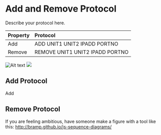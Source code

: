 # Add and Remove Protocol
Describe your protocol here.


| Property      | Protocol                              | 
| ------------- |:------------------------------------- | 
| Add           | ADD UNIT1 UNIT2 IPADD PORTNO          | 
| Remove        | REMOVE UNIT1 UNIT2 IPADD PORTNO       |  

![Alt text](https://cdn.rawgit.com/wenhuizhang/dist-sys-exercises/lec_3_prototype/lec-3/discovery/img/add_remove.svg)
<img src="https://cdn.rawgit.com/wenhuizhang/dist-sys-exercises/lec_3_prototype/lec-3/discovery/img/add_remove.svg">


## Add Protocol

Add 

## Remove Protocol 





If you are feeling ambitious, have someone make a figure with a tool like this: http://bramp.github.io/js-sequence-diagrams/

